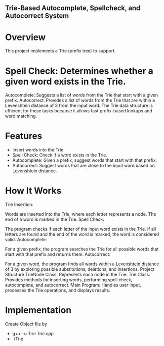 ## Trie-Based Autocomplete, Spellcheck, and Autocorrect System
# Overview
This project implements a Trie (prefix tree) to support:

# Spell Check: Determines whether a given word exists in the Trie.
Autocomplete: Suggests a list of words from the Trie that start with a given prefix.
Autocorrect: Provides a list of words from the Trie that are within a Levenshtein distance of 3 from the input word.
The Trie data structure is efficient for these tasks because it allows fast prefix-based lookups and word matching.

# Features
- Insert words into the Trie.
- Spell Check: Check if a word exists in the Trie.
- Autocomplete: Given a prefix, suggest words that start with that prefix.
- Autocorrect: Suggest words that are close to the input word based on Levenshtein distance.

# How It Works
Trie Insertion:

Words are inserted into the Trie, where each letter represents a node. The end of a word is marked in the Trie.
Spell Check:

The program checks if each letter of the input word exists in the Trie. If all letters are found and the end of the word is marked, the word is considered valid.
Autocomplete:

For a given prefix, the program searches the Trie for all possible words that start with that prefix and returns them.
Autocorrect:

For a given word, the program finds all words within a Levenshtein distance of 3 by exploring possible substitutions, deletions, and insertions.
Project Structure
TrieNode Class: Represents each node in the Trie.
Trie Class: Provides methods for inserting words, performing spell check, autocomplete, and autocorrect.
Main Program: Handles user input, processes the Trie operations, and displays results.

# Implementation
Create Object file by
- g++ -o Trie Trie.cpp
- ./Trie


